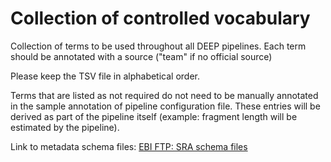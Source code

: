 # Collection of controlled vocabulary

Collection of terms to be used throughout all DEEP pipelines.
Each term should be annotated with a source ("team" if no official source)

Please keep the TSV file in alphabetical order.

Terms that are listed as not required do not need to be manually annotated 
in the sample annotation of pipeline configuration file. These entries will
be derived as part of the pipeline itself (example: fragment length will 
be estimated by the pipeline).

Link to metadata schema files: [EBI FTP: SRA schema files](http://ftp.sra.ebi.ac.uk/meta/xsd/sra_1_5/)
